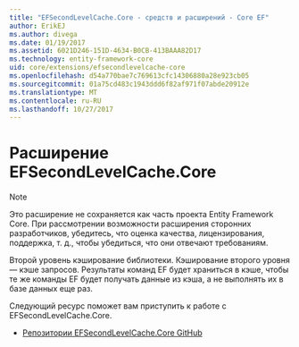 ```yaml
---
title: "EFSecondLevelCache.Core - средств и расширений - Core EF"
author: ErikEJ
ms.author: divega
ms.date: 01/19/2017
ms.assetid: 6021D246-151D-4634-B0CB-413BAAA82D17
ms.technology: entity-framework-core
uid: core/extensions/efsecondlevelcache-core
ms.openlocfilehash: d54a770bae7c769613cfc14306880a28e923cb05
ms.sourcegitcommit: 01a75cd483c1943ddd6f82af971f07abde20912e
ms.translationtype: MT
ms.contentlocale: ru-RU
ms.lasthandoff: 10/27/2017
---
```

# <a name="efsecondlevelcachecore-extension"></a>Расширение EFSecondLevelCache.Core

> [!NOTE]  
> Это расширение не сохраняется как часть проекта Entity Framework Core. При рассмотрении возможности расширения сторонних разработчиков, убедитесь, что оценка качества, лицензирования, поддержка, т. д., чтобы убедиться, что они отвечают требованиям.

Второй уровень кэширование библиотеки. Кэширование второго уровня — кэше запросов. Результаты команд EF будет храниться в кэше, чтобы те же команды EF будет получать данные из кэша, а не выполнять их в базе данных еще раз.

Следующий ресурс поможет вам приступить к работе с EFSecondLevelCache.Core.
* [Репозитории EFSecondLevelCache.Core GitHub](https://github.com/VahidN/EFSecondLevelCache.Core/)
